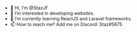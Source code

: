 - 👋 Hi, I’m @StazJF
- 👀 I’m interested in developing websites. 
- 🌱 I’m currently learning ReactJS and Laravel frameworks. 
- 📫 How to reach me? 
  Add me on Discord: Staz#5675

<!---
StazJF/StazJF is a ✨ special ✨ repository because its `README.md` (this file) appears on your GitHub profile.
You can click the Preview link to take a look at your changes.
--->
